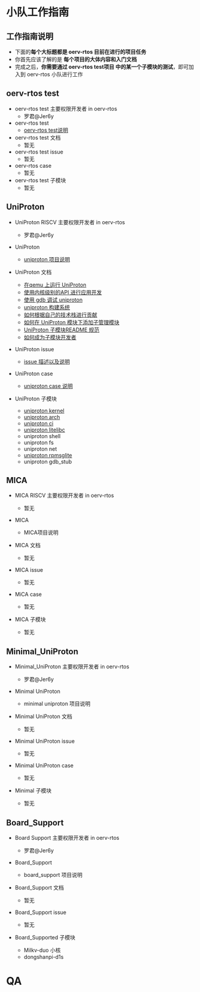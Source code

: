 # 小队工作指南

## 工作指南说明

- 下面的**每个大标题都是 oerv-rtos 目前在进行的项目任务**
- 你首先应该了解的是 **每个项目的大体内容和入门文档**
- 完成之后，**你需要通过 oerv-rtos test项目 中的某一个子模块的测试**，即可加入到 oerv-rtos 小队进行工作


## oerv-rtos test

- oerv-rtos test 主要权限开发者 in oerv-rtos
  - 罗君@Jer6y
- oerv-rtos test
  - [oerv-rtos test说明](./test/README.md)
- oerv-rtos test 文档
  - 暂无
- oerv-rtos test issue
  - 暂无
- oerv-rtos case
  - 暂无
- oerv-rtos test 子模块
  - 暂无

## UniProton

- UniProton RISCV 主要权限开发者 in oerv-rtos
  - 罗君@Jer6y
- UniProton 
  - [uniproton 项目说明](./uniproton/README.md)

- UniProton 文档
  - [在qemu 上运行 UniProton](./uniproton/run_uniproton.md) 
  - [使用内核级别的API 进行应用开发](./uniproton/uniproton_demo.md)
  - [使用 gdb 调试 uniproton](./uniproton/uniproton_debug.md)
  - [uniproton 构建系统](./uniproton/build_uniproton.md)
  - [如何根据自己的技术栈进行贡献](./uniproton/uniproton_how_contribute.md)
  - [如何在 UniProton 模块下添加子管理模块](./uniproton/uniproton_submodule.md)
  - [UniProton 子模块README 规范](./uniproton/uniproton_submodule_rdme.md)
  - [如何成为子模块开发者](./uniproton/uniproton_sub_maintainer.md)
- UniProton issue
  - [issue 描述以及说明](./uniproton/uniproton_issue.md)
- UniProton case
  - [uniproton case 说明](./uniproton/uniproton_case.md)
- UniProton 子模块
  - [uniproton kernel](./uniproton/kernel/README.md) 
  - [uniproton arch](./uniproton/arch/README.md)
  - [uniproton ci](./uniproton/ci/README.md)
  - [uniproton litelibc](./uniproton/litelibc/README.md)
  - uniproton shell
  - uniproton fs
  - uniproton net
  - [uniproton rpmsglite](./uniproton/rpmsglite/README.md) 
  - uniproton gdb_stub

## MICA

- MICA RISCV 主要权限开发者 in oerv-rtos
  - 暂无
- MICA
  - MICA项目说明

- MICA 文档
  - 暂无
- MICA issue
  - 暂无
- MiCA case
  - 暂无
- MICA 子模块
  - 暂无

## Minimal_UniProton

- Minimal_UniProton 主要权限开发者 in oerv-rtos
  - 罗君@Jer6y
- Minimal UniProton
  - minimal uniproton 项目说明

- Minimal UniProton 文档
  - 暂无
- Minimal UniProton  issue
  - 暂无
- Minimal UniProton case
  - 暂无
- Minimal 子模块
  - 暂无

## Board_Support

- Board Support 主要权限开发者 in oerv-rtos
  - 罗君@Jer6y
- Board_Support
  - board_support 项目说明

- Board_Support 文档
  - 暂无
- Board_Support issue
  - 暂无
- Board_Supported 子模块
  - Milkv-duo 小核 
  - dongshanpi-d1s

# QA	

